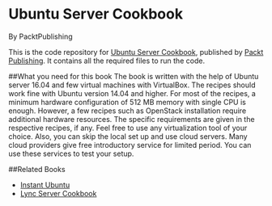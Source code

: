 # Ubuntu Server Cookbook
By PacktPublishing

This is the code repository for [Ubuntu Server Cookbook](https://www.packtpub.com/networking-and-servers/ubuntu-server-cookbook?utm_source=GitHub&utm_medium=Repository&utm_campaign=9781785883064), published by [Packt Publishing](https://www.packtpub.com/). It contains all the required files to run the code.

##What you need for this book
The book is written with the help of Ubuntu server 16.04 and few virtual machines with 
VirtualBox. The recipes should work fine with Ubuntu version 14.04 and higher. For most of 
the recipes, a minimum hardware configuration of 512 MB memory with single CPU is enough. 
However, a few recipes such as OpenStack installation require additional hardware resources. 
The specific requirements are given in the respective recipes, if any.
Feel free to use any virtualization tool of your choice. Also, you can skip the local set up and 
use cloud servers. Many cloud providers give free introductory service for limited period. You 
can use these services to test your setup.

##Related Books

* [Instant Ubuntu](https://www.packtpub.com/networking-and-servers/instant-ubuntu-instant?utm_source=GitHub&utm_medium=Repository&utm_campaign=9781783280872)
* [Lync Server Cookbook](https://www.packtpub.com/networking-and-servers/lync-server-2013-cookbook?utm_source=GitHub&utm_medium=Repository&utm_campaign=9781782173472)
